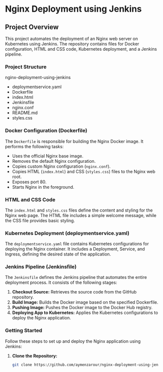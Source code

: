 # Nginx Deployment using Jenkins

## Project Overview

This project automates the deployment of an Nginx web server on Kubernetes using Jenkins. The repository contains files for Docker configuration, HTML and CSS code, Kubernetes deployment, and a Jenkins pipeline.

### Project Structure

nginx-deployment-using-jenkins
- deploymentservice.yaml
- Dockerfile
- index.html
- Jenkinsfile
- nginx.conf
- README.md
- styles.css


### Docker Configuration (Dockerfile)

The `Dockerfile` is responsible for building the Nginx Docker image. It performs the following tasks:

- Uses the official Nginx base image.
- Removes the default Nginx configuration.
- Copies custom Nginx configuration (`nginx.conf`).
- Copies HTML (`index.html`) and CSS (`styles.css`) files to the Nginx web root.
- Exposes port 80.
- Starts Nginx in the foreground.

### HTML and CSS Code

The `index.html` and `styles.css` files define the content and styling for the Nginx web page. The HTML file includes a simple welcome message, while the CSS file provides basic styling.

### Kubernetes Deployment (deploymentservice.yaml)

The `deploymentservice.yaml` file contains Kubernetes configurations for deploying the Nginx container. It includes a Deployment, Service, and Ingress, defining the desired state of the application.

### Jenkins Pipeline (Jenkinsfile)

The `Jenkinsfile` defines the Jenkins pipeline that automates the entire deployment process. It consists of the following stages:

1. **Checkout Source:** Retrieves the source code from the GitHub repository.
2. **Build Image:** Builds the Docker image based on the specified Dockerfile.
3. **Pushing Image:** Pushes the Docker image to the Docker Hub registry.
4. **Deploying App to Kubernetes:** Applies the Kubernetes configurations to deploy the Nginx application.

### Getting Started

Follow these steps to set up and deploy the Nginx application using Jenkins:

1. **Clone the Repository:**
   ```bash
   git clone https://github.com/aymenzarour/nginx-deployment-using-jenkins.git

